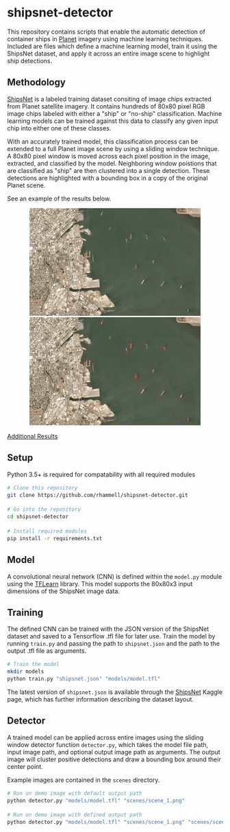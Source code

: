 # shipsnet-detector
This repository contains scripts that enable the automatic detection of container ships in [Planet](https://www.planet.com/) imagery using machine learning techniques. Included are files which define a machine learning model, train it using the ShipsNet dataset, and apply it across an entire image scene to highlight ship detections.

## Methodology
[ShipsNet](https://www.kaggle.com/rhammell/ships-in-satellite-imagery) is a labeled training dataset consiting of image chips extracted from Planet satellite imagery. It contains hundreds of 80x80 pixel RGB image chips labeled with either a "ship" or "no-ship" classification. Machine learning models can be trained against this data to classify any given input chip into either one of these classes. 

With an accurately trained model, this classification process can be extended to a full Planet image scene by using a sliding window technique. A 80x80 pixel window is moved across each pixel position in the image, extracted, and classified by the model. Neighboring window poistions that are classified as "ship" are then clustered into a single detection. These detections are highlighted with a bounding box in a copy of the original Planet scene.

See an example of the results below. 
<p align="center">
  <img src="img/input.jpg" width="400">
  <img src="img/detections.jpg" width="400">
</p>

[Additional Results](https://imgur.com/a/fvo7g)

## Setup
Python 3.5+ is required for compatability with all required modules

```bash
# Clone this repository
git clone https://github.com/rhammell/shipsnet-detector.git

# Go into the repository
cd shipsnet-detector

# Install required modules
pip install -r requirements.txt
```

## Model
A convolutional neural network (CNN) is defined within the `model.py` module using the [TFLearn](http://tflearn.org/) library. This model supports the 80x80x3 input dimensions of the ShipsNet image data.

## Training
The defined CNN can be trained with the JSON version of the ShipsNet dataset and saved to a Tensorflow .tfl file for later use. Train the model by running `train.py` and passing the path to `shipsnet.json` and the path to the output .tfl file as arguments.

```bash
# Train the model
mkdir models
python train.py "shipsnet.json" "models/model.tfl"
```

The latest version of `shipsnet.json` is available through the [ShipsNet](https://www.kaggle.com/rhammell/ships-in-satellite-imagery) Kaggle page, which has further information describing the dataset layout. 

## Detector
A trained model can be applied across entire images using the sliding window detector function `detector.py`, which takes the model file path, input image path, and optional output image path as arguments. The output image will cluster positive detections and draw a bounding box around their center point. 

Example images are contained in the `scenes` directory. 
```bash
# Run on demo image with default output path
python detector.py "models/model.tfl" "scenes/scene_1.png"

# Run on demo image with defined output path
python detector.py "models/model.tfl" "scenes/scene_1.png" "scenes/scene_1_detections.png"
```
